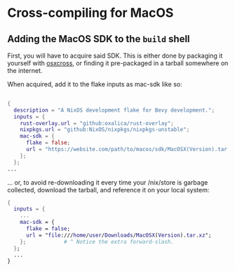 # Cross-compiling for MacOS

## Adding the MacOS SDK to the `build` shell

First, you will have to acquire said SDK. This is either done by packaging it
yourself with [osxcross][osxcross], or finding it pre-packaged in a tarball
somewhere on the internet.

[osxcross]: https://github.com/tpoechtrager/osxcross

When acquired, add it to the flake inputs as mac-sdk like so:
```nix
  
{
  description = "A NixOS development flake for Bevy development.";
  inputs = {
    rust-overlay.url = "github:oxalica/rust-overlay";
    nixpkgs.url = "github:NixOS/nixpkgs/nixpkgs-unstable";
    mac-sdk = {
      flake = false;
      url = "https://website.com/path/to/macos/sdk/MacOSX(Version).tar.xz";
    };
  };
...
```

... or, to avoid re-downloading it every time your /nix/store is garbage
collected, download the tarball, and reference it on your local system:

```nix
{
  inputs = {
    ...
    mac-sdk = {
      flake = false;
      url = "file:///home/user/Downloads/MacOSX(Version).tar.xz";
    };            # ^ Notice the extra forward-slash.
  };
  ...
}
```
